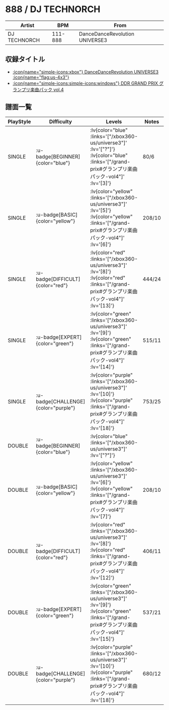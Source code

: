 # 888 / DJ TECHNORCH

|Artist|BPM|From|
|------|---|----|
|DJ TECHNORCH|111-888|DanceDanceRevolution UNIVERSE3|

## 収録タイトル

- [ :icon{name="simple-icons:xbox"} DanceDanceRevolution UNIVERSE3 :icon{name="flag:us-4x3"} ](/xbox360-us/universe3)
- [ :icon{name="simple-icons:simple-icons:windows"} DDR GRAND PRIX グランプリ楽曲パック vol.4](/grand-prix#グランプリ楽曲パック-vol4)

## 譜面一覧

|PlayStyle|Difficulty|Levels|Notes|Movie|
|---------|----------|------|-----|-----|
|SINGLE| :u-badge[BEGINNER]{color="blue"} | :lv{color="blue" :links='["/xbox360-us/universe3"]' :lv='["?"]'}  :lv{color="blue" :links='["/grand-prix#グランプリ楽曲パック-vol4"]' :lv='[3]'} |80/6||
|SINGLE| :u-badge[BASIC]{color="yellow"} | :lv{color="yellow" :links='["/xbox360-us/universe3"]' :lv='[5]'}  :lv{color="yellow" :links='["/grand-prix#グランプリ楽曲パック-vol4"]' :lv='[6]'} |208/10||
|SINGLE| :u-badge[DIFFICULT]{color="red"} | :lv{color="red" :links='["/xbox360-us/universe3"]' :lv='[8]'}  :lv{color="red" :links='["/grand-prix#グランプリ楽曲パック-vol4"]' :lv='[13]'} |444/24||
|SINGLE| :u-badge[EXPERT]{color="green"} | :lv{color="green" :links='["/xbox360-us/universe3"]' :lv='[9]'}  :lv{color="green" :links='["/grand-prix#グランプリ楽曲パック-vol4"]' :lv='[14]'} |515/11||
|SINGLE| :u-badge[CHALLENGE]{color="purple"} | :lv{color="purple" :links='["/xbox360-us/universe3"]' :lv='[10]'}  :lv{color="purple" :links='["/grand-prix#グランプリ楽曲パック-vol4"]' :lv='[18]'} |753/25||
|DOUBLE| :u-badge[BEGINNER]{color="blue"} | :lv{color="blue" :links='["/xbox360-us/universe3"]' :lv='["?"]'} |||
|DOUBLE| :u-badge[BASIC]{color="yellow"} | :lv{color="yellow" :links='["/xbox360-us/universe3"]' :lv='[6]'}  :lv{color="yellow" :links='["/grand-prix#グランプリ楽曲パック-vol4"]' :lv='[7]'} |208/10||
|DOUBLE| :u-badge[DIFFICULT]{color="red"} | :lv{color="red" :links='["/xbox360-us/universe3"]' :lv='[8]'}  :lv{color="red" :links='["/grand-prix#グランプリ楽曲パック-vol4"]' :lv='[12]'} |406/11||
|DOUBLE| :u-badge[EXPERT]{color="green"} | :lv{color="green" :links='["/xbox360-us/universe3"]' :lv='[9]'}  :lv{color="green" :links='["/grand-prix#グランプリ楽曲パック-vol4"]' :lv='[15]'} |537/21||
|DOUBLE| :u-badge[CHALLENGE]{color="purple"} | :lv{color="purple" :links='["/xbox360-us/universe3"]' :lv='[10]'}  :lv{color="purple" :links='["/grand-prix#グランプリ楽曲パック-vol4"]' :lv='[18]'} |680/12||
